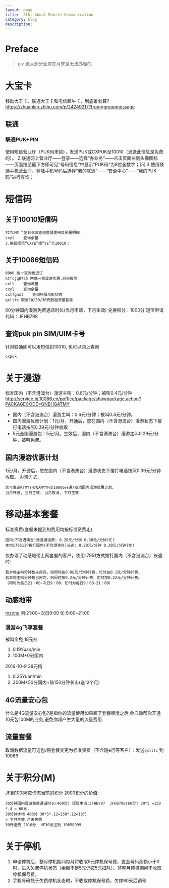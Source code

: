 ```yaml
---
layout: page
title:	Sth. About Mobile Communication
category: blog
description:
---
```

# Preface
> ps: 绝大部分业务在月末是无法办理的.

# 大宝卡
移动大王卡、联通大王卡和电信超牛卡、到底谁划算?
https://zhuanlan.zhihu.com/p/24249217?from=groupmessage

## 联通
### 联通PUK+PIN
使用短信营业厅（PUK码未锁），发送PUK或CXPUK至10010（发送此信息是免费的）。
2.联通网上营业厅——登录——选择“办业务”——点击页面左侧头像图标——页面拉至最下方即可见“号码信息”中显示“PUK码”为8位全数字；[5] 
3.使用联通手机营业厅，登陆手机号码后选择“我的联通”——“安全中心”——“我的PUK码”进行查询；

# 短信码
## 关于10010短信码
    TCYLMX ”至10010查询套餐使用及余量明细
	cxyl	查询余量
    3.编辑短信“CXYE”或“YE”至10010；

## 关于10086短信码

	0000 统一查询也退订
	ktfcjq0755 两城一家漫游优惠,已经废除
	cxll	查询流量
	cxyl	查询余量
	cxtfgnzt	查询特服功能状态
	qxlltc 取消10/20/30元数据流量套餐

60分钟国内漫游免费通话时长(当月申请，下月生效)
	兑换积分：1000分
	短信申请代码：JFHB798

## 查询puk pin SIM/UIM卡号
针对联通即可以用短信到10010, 也可以网上查询

    cxpuk

# 关于漫游
标准国内（不含港澳台）漫游主叫：0.6元/分钟；被叫0.4元/分钟
http://service.bj.10086.cn/poffice/package/showpackage.action?PACKAGECODE=GNBHGATMY

- 国内（不含港澳台）漫游主叫：0.6元/分钟；被叫0.4元/分钟。
- 国内漫游优惠计划：1元/月，开通后，您在国内（不含港澳台）漫游状态下接打电话按照0.39元/分钟收取
- 5元全国漫游包：5元/月。生效后，国内（不含港澳台）漫游主叫0.29元/分钟，被叫免费。

## 国内漫游优惠计划
1元/月，开通后，您在国内（不含港澳台）漫游状态下接打电话按照0.39元/分钟收取。
办理方式:

	您可发送KTMYYH/QXMYYH至10086开通/取消国内漫游优惠计划。
	当月开通, 当月生效. 当月取消, 下月生效.

# 移动基本套餐
标准资费(套餐未提到的费用均按标准资费走):

	国内(不含港澳台)漫游通话费:	0.20元/分钟 0.30元/分钟(忙)
	本地17951IP拨打国内(不含港澳台)长途: 0.20元/分钟 0.30元/分钟(忙)

仅办理了动感地带上网套餐的客户，使用17951方式拨打国内（不含港澳台）长途时:

    若本地主叫分钟数未用完，则闲时按0.08元/分钟计费，忙时按0.1元/分钟计费；
    若本地主叫分钟数已用完，则闲时按0.2元/分钟计费，忙时按0.22元/分钟计费。
    （闲时为每日21：00-次日9：00，忙时为每日9：00-21：00）

## 动感地带
[mzone](http://service.bj.10086.cn/poffice/package/showpackage.action?from=bj&PACKAGECODE=MZONEJCTC&isCheck=1&smartID=5122944242)
闲:21:00~次日9:00	忙:9:00~21:00

### 漫游4g飞享套餐
被叫全免
18元档
1. 0.19Yuan/min
2. 100M+0分国内

2016-10-9
38元档
1. 0.25Yuan/min
2. 300M+50分国内+磅150分钟长市(送12个月)


## 4G流量安心包
什么是4G流量安心包?是指你的流量使用如果超了套餐额度之后,会自动帮你开通10元包100M的业务,避免你超产生大量的流量费用

## 流量套餐
取消数据流量可选包/将套餐变更为标准资费（不含随e行等客户）:
 发送`qxlltc` 到10086

# 关于积分(M)
JF到10086查询您当前的积分
2000积分的价值:

	30分钟国内漫游免费通话时长(400分) 短信申请:JFHB797  JFHB798(60分) 30*5 =150 *.4 = 60元.
	30分钟本地 400分 30*5*.12=150*.12=18元
	> 下月生效 月末失效
	30元话费 2010分  HF30发送到 10658999

# 关于停机
1. 申请停机后，整月停机期间每月将收取5元停机保号费，直至号码余额小于0时，进入欠费停机状态（余额不足5元仍按5元扣除）。非整月停机期间不收取停机保号费。
2. 手机号码处于欠费停机状态时，不收取停机保号费，欠停90天后销号